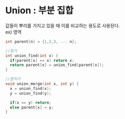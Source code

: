 # Union : 부분 집합
값들이 뿌리를 가지고 있을 때 이를 비교하는 용도로 사용된다.  
ex) 영역

```c++
int parent[n] = {1,2,3, ... n}; 

//찾기
int union_find(int x) {
  if(parent[x] == x) return x;
  return parent[x] = union_find(parent[x]);
}

//합치기
void union_merge(int x, int y) {
  x = union_find(x);
  y = union_find(y);

  if(x == y) return;
  else parent[x] = y;
}
```